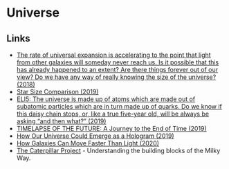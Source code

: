 # Universe

## Links

- [The rate of universal expansion is accelerating to the point that light from other galaxies will someday never reach us. Is it possible that this has already happened to an extent? Are there things forever out of our view? Do we have any way of really knowing the size of the universe? (2018)](https://www.reddit.com/r/askscience/comments/a0o8jv/the_rate_of_universal_expansion_is_accelerating/)
- [Star Size Comparison (2019)](https://www.youtube.com/watch?v=KEHCCsFFIuY)
- [ELI5: The universe is made up of atoms which are made out of subatomic particles which are in turn made up of quarks. Do we know if this daisy chain stops, or, like a true five-year old, will be always be asking “and then what?” (2019)](https://www.reddit.com/r/explainlikeimfive/comments/b6l3g7/eli5_the_universe_is_made_up_of_atoms_which_are/)
- [TIMELAPSE OF THE FUTURE: A Journey to the End of Time (2019)](https://news.ycombinator.com/item?id=19680491)
- [How Our Universe Could Emerge as a Hologram (2019)](https://www.quantamagazine.org/how-our-universe-could-emerge-as-a-hologram-20190221/)
- [How Galaxies Can Move Faster Than Light (2020)](https://www.youtube.com/watch?v=cadNZJvfl7s)
- [The Caterpillar Project](https://www.caterpillarproject.org/) - Understanding the building blocks of the Milky Way.
